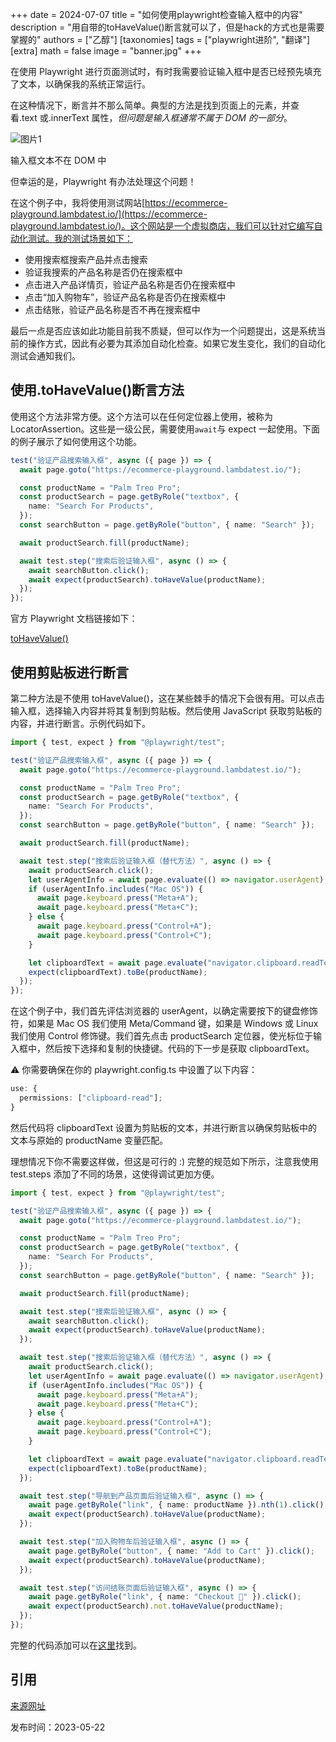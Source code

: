 +++
date = 2024-07-07
title = "如何使用playwright检查输入框中的内容"
description = "用自带的toHaveValue()断言就可以了，但是hack的方式也是需要掌握的"
authors = ["乙醇"]
[taxonomies]
tags = ["playwright进阶", "翻译"]
[extra]
math = false
image = "banner.jpg"
+++

在使用 Playwright 进行页面测试时，有时我需要验证输入框中是否已经预先填充了文本，以确保我的系统正常运行。

在这种情况下，断言并不那么简单。典型的方法是找到页面上的元素，并查看.text 或.innerText 属性，_但问题是输入框通常不属于 DOM 的一部分_。

![图片1](https://playwrightsolutions.com/content/images/2023/05/image-5.png)

输入框文本不在 DOM 中

但幸运的是，Playwright 有办法处理这个问题！

在这个例子中，我将使用测试网站[https://ecommerce-playground.lambdatest.io/](https://ecommerce-playground.lambdatest.io/)。这个网站是一个虚拟商店，我们可以针对它编写自动化测试。我的测试场景如下：

- 使用搜索框搜索产品并点击搜索
- 验证我搜索的产品名称是否仍在搜索框中
- 点击进入产品详情页，验证产品名称是否仍在搜索框中
- 点击“加入购物车”，验证产品名称是否仍在搜索框中
- 点击结账，验证产品名称是否不再在搜索框中

最后一点是否应该如此功能目前我不质疑，但可以作为一个问题提出，这是系统当前的操作方式，因此有必要为其添加自动化检查。如果它发生变化，我们的自动化测试会通知我们。

## 使用.toHaveValue()断言方法

使用这个方法非常方便。这个方法可以在任何定位器上使用，被称为 LocatorAssertion。这些是一级公民，需要使用`await`与 expect 一起使用。下面的例子展示了如何使用这个功能。

```typescript
test("验证产品搜索输入框", async ({ page }) => {
  await page.goto("https://ecommerce-playground.lambdatest.io/");

  const productName = "Palm Treo Pro";
  const productSearch = page.getByRole("textbox", {
    name: "Search For Products",
  });
  const searchButton = page.getByRole("button", { name: "Search" });

  await productSearch.fill(productName);

  await test.step("搜索后验证输入框", async () => {
    await searchButton.click();
    await expect(productSearch).toHaveValue(productName);
  });
});
```

官方 Playwright 文档链接如下：

[toHaveValue()](https://playwright.dev/docs/api/class-locatorassertions#locator-assertions-to-have-value)

## 使用剪贴板进行断言

第二种方法是不使用 toHaveValue()，这在某些棘手的情况下会很有用。可以点击输入框，选择输入内容并将其复制到剪贴板。然后使用 JavaScript 获取剪贴板的内容，并进行断言。示例代码如下。

```typescript
import { test, expect } from "@playwright/test";

test("验证产品搜索输入框", async ({ page }) => {
  await page.goto("https://ecommerce-playground.lambdatest.io/");

  const productName = "Palm Treo Pro";
  const productSearch = page.getByRole("textbox", {
    name: "Search For Products",
  });
  const searchButton = page.getByRole("button", { name: "Search" });

  await productSearch.fill(productName);

  await test.step("搜索后验证输入框（替代方法）", async () => {
    await productSearch.click();
    let userAgentInfo = await page.evaluate(() => navigator.userAgent);
    if (userAgentInfo.includes("Mac OS")) {
      await page.keyboard.press("Meta+A");
      await page.keyboard.press("Meta+C");
    } else {
      await page.keyboard.press("Control+A");
      await page.keyboard.press("Control+C");
    }

    let clipboardText = await page.evaluate("navigator.clipboard.readText()");
    expect(clipboardText).toBe(productName);
  });
});
```

在这个例子中，我们首先评估浏览器的 userAgent，以确定需要按下的键盘修饰符，如果是 Mac OS 我们使用 Meta/Command 键，如果是 Windows 或 Linux 我们使用 Control 修饰键。我们首先点击 productSearch 定位器，使光标位于输入框中，然后按下选择和复制的快捷键。代码的下一步是获取 clipboardText。

⚠️ 你需要确保在你的 playwright.config.ts 中设置了以下内容：

```typescript
use: {
  permissions: ["clipboard-read"];
}
```

然后代码将 clipboardText 设置为剪贴板的文本，并进行断言以确保剪贴板中的文本与原始的 productName 变量匹配。

理想情况下你不需要这样做，但这是可行的 :) 完整的规范如下所示，注意我使用 test.steps 添加了不同的场景，这使得调试更加方便。

```typescript
import { test, expect } from "@playwright/test";

test("验证产品搜索输入框", async ({ page }) => {
  await page.goto("https://ecommerce-playground.lambdatest.io/");

  const productName = "Palm Treo Pro";
  const productSearch = page.getByRole("textbox", {
    name: "Search For Products",
  });
  const searchButton = page.getByRole("button", { name: "Search" });

  await productSearch.fill(productName);

  await test.step("搜索后验证输入框", async () => {
    await searchButton.click();
    await expect(productSearch).toHaveValue(productName);
  });

  await test.step("搜索后验证输入框（替代方法）", async () => {
    await productSearch.click();
    let userAgentInfo = await page.evaluate(() => navigator.userAgent);
    if (userAgentInfo.includes("Mac OS")) {
      await page.keyboard.press("Meta+A");
      await page.keyboard.press("Meta+C");
    } else {
      await page.keyboard.press("Control+A");
      await page.keyboard.press("Control+C");
    }

    let clipboardText = await page.evaluate("navigator.clipboard.readText()");
    expect(clipboardText).toBe(productName);
  });

  await test.step("导航到产品页面后验证输入框", async () => {
    await page.getByRole("link", { name: productName }).nth(1).click();
    await expect(productSearch).toHaveValue(productName);
  });

  await test.step("加入购物车后验证输入框", async () => {
    await page.getByRole("button", { name: "Add to Cart" }).click();
    await expect(productSearch).toHaveValue(productName);
  });

  await test.step("访问结账页面后验证输入框", async () => {
    await page.getByRole("link", { name: "Checkout " }).click();
    await expect(productSearch).not.toHaveValue(productName);
  });
});
```

完整的代码添加可以在[这里](https://github.com/BMayhew/playwright-demo/pull/21)找到。

## 引用

[来源网址](https://playwrightsolutions.com/how-do-i-check-the-value-inside-an-input-field-with-playwright/)

发布时间：2023-05-22
